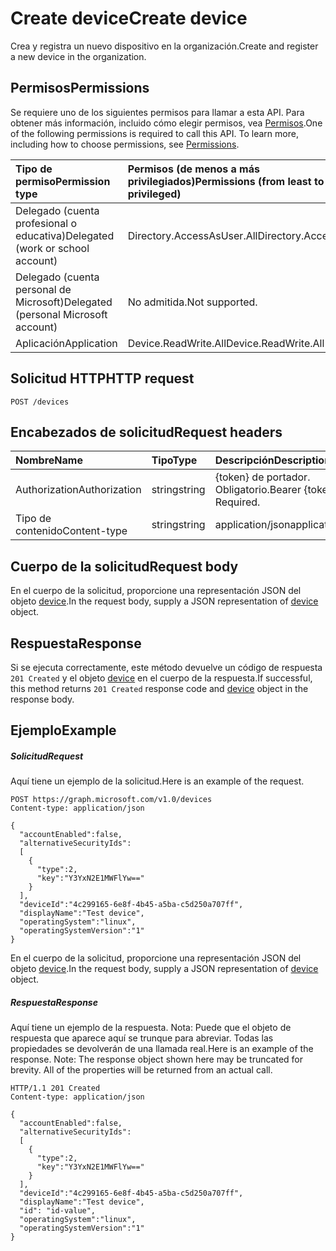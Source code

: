 # <a name="create-device"></a><span data-ttu-id="bc1da-101">Create device</span><span class="sxs-lookup"><span data-stu-id="bc1da-101">Create device</span></span>

<span data-ttu-id="bc1da-102">Crea y registra un nuevo dispositivo en la organización.</span><span class="sxs-lookup"><span data-stu-id="bc1da-102">Create and register a new device in the organization.</span></span>

## <a name="permissions"></a><span data-ttu-id="bc1da-103">Permisos</span><span class="sxs-lookup"><span data-stu-id="bc1da-103">Permissions</span></span>
<span data-ttu-id="bc1da-p101">Se requiere uno de los siguientes permisos para llamar a esta API. Para obtener más información, incluido cómo elegir permisos, vea [Permisos](../../../concepts/permissions_reference.md).</span><span class="sxs-lookup"><span data-stu-id="bc1da-p101">One of the following permissions is required to call this API. To learn more, including how to choose permissions, see [Permissions](../../../concepts/permissions_reference.md).</span></span>


|<span data-ttu-id="bc1da-106">Tipo de permiso</span><span class="sxs-lookup"><span data-stu-id="bc1da-106">Permission type</span></span>      | <span data-ttu-id="bc1da-107">Permisos (de menos a más privilegiados)</span><span class="sxs-lookup"><span data-stu-id="bc1da-107">Permissions (from least to most privileged)</span></span>              |
|:--------------------|:---------------------------------------------------------|
|<span data-ttu-id="bc1da-108">Delegado (cuenta profesional o educativa)</span><span class="sxs-lookup"><span data-stu-id="bc1da-108">Delegated (work or school account)</span></span> | <span data-ttu-id="bc1da-109">Directory.AccessAsUser.All</span><span class="sxs-lookup"><span data-stu-id="bc1da-109">Directory.AccessAsUser.All</span></span>    |
|<span data-ttu-id="bc1da-110">Delegado (cuenta personal de Microsoft)</span><span class="sxs-lookup"><span data-stu-id="bc1da-110">Delegated (personal Microsoft account)</span></span> | <span data-ttu-id="bc1da-111">No admitida.</span><span class="sxs-lookup"><span data-stu-id="bc1da-111">Not supported.</span></span>    |
|<span data-ttu-id="bc1da-112">Aplicación</span><span class="sxs-lookup"><span data-stu-id="bc1da-112">Application</span></span> | <span data-ttu-id="bc1da-113">Device.ReadWrite.All</span><span class="sxs-lookup"><span data-stu-id="bc1da-113">Device.ReadWrite.All</span></span> |

## <a name="http-request"></a><span data-ttu-id="bc1da-114">Solicitud HTTP</span><span class="sxs-lookup"><span data-stu-id="bc1da-114">HTTP request</span></span>
<!-- { "blockType": "ignored" } -->
```http
POST /devices

```
## <a name="request-headers"></a><span data-ttu-id="bc1da-115">Encabezados de solicitud</span><span class="sxs-lookup"><span data-stu-id="bc1da-115">Request headers</span></span>
| <span data-ttu-id="bc1da-116">Nombre</span><span class="sxs-lookup"><span data-stu-id="bc1da-116">Name</span></span>       | <span data-ttu-id="bc1da-117">Tipo</span><span class="sxs-lookup"><span data-stu-id="bc1da-117">Type</span></span> | <span data-ttu-id="bc1da-118">Descripción</span><span class="sxs-lookup"><span data-stu-id="bc1da-118">Description</span></span>|
|:---------------|:--------|:----------|
| <span data-ttu-id="bc1da-119">Authorization</span><span class="sxs-lookup"><span data-stu-id="bc1da-119">Authorization</span></span>  | <span data-ttu-id="bc1da-120">string</span><span class="sxs-lookup"><span data-stu-id="bc1da-120">string</span></span>  | <span data-ttu-id="bc1da-p102">{token} de portador. Obligatorio.</span><span class="sxs-lookup"><span data-stu-id="bc1da-p102">Bearer {token}. Required.</span></span> |
| <span data-ttu-id="bc1da-123">Tipo de contenido</span><span class="sxs-lookup"><span data-stu-id="bc1da-123">Content-type</span></span> | <span data-ttu-id="bc1da-124">string</span><span class="sxs-lookup"><span data-stu-id="bc1da-124">string</span></span> | <span data-ttu-id="bc1da-125">application/json</span><span class="sxs-lookup"><span data-stu-id="bc1da-125">application/json</span></span> |

## <a name="request-body"></a><span data-ttu-id="bc1da-126">Cuerpo de la solicitud</span><span class="sxs-lookup"><span data-stu-id="bc1da-126">Request body</span></span>
<span data-ttu-id="bc1da-127">En el cuerpo de la solicitud, proporcione una representación JSON del objeto [device](../resources/device.md).</span><span class="sxs-lookup"><span data-stu-id="bc1da-127">In the request body, supply a JSON representation of [device](../resources/device.md) object.</span></span>

## <a name="response"></a><span data-ttu-id="bc1da-128">Respuesta</span><span class="sxs-lookup"><span data-stu-id="bc1da-128">Response</span></span>

<span data-ttu-id="bc1da-129">Si se ejecuta correctamente, este método devuelve un código de respuesta `201 Created` y el objeto [device](../resources/device.md) en el cuerpo de la respuesta.</span><span class="sxs-lookup"><span data-stu-id="bc1da-129">If successful, this method returns `201 Created` response code and [device](../resources/device.md) object in the response body.</span></span>

## <a name="example"></a><span data-ttu-id="bc1da-130">Ejemplo</span><span class="sxs-lookup"><span data-stu-id="bc1da-130">Example</span></span>
##### <a name="request"></a><span data-ttu-id="bc1da-131">Solicitud</span><span class="sxs-lookup"><span data-stu-id="bc1da-131">Request</span></span>
<span data-ttu-id="bc1da-132">Aquí tiene un ejemplo de la solicitud.</span><span class="sxs-lookup"><span data-stu-id="bc1da-132">Here is an example of the request.</span></span>
<!-- {
  "blockType": "request",
  "name": "create_device_from_devices"
}-->
```http
POST https://graph.microsoft.com/v1.0/devices
Content-type: application/json

{
  "accountEnabled":false,
  "alternativeSecurityIds":
  [
    {
      "type":2,
      "key":"Y3YxN2E1MWFlYw=="
    }
  ],
  "deviceId":"4c299165-6e8f-4b45-a5ba-c5d250a707ff",
  "displayName":"Test device",
  "operatingSystem":"linux",
  "operatingSystemVersion":"1"
}
```
<span data-ttu-id="bc1da-133">En el cuerpo de la solicitud, proporcione una representación JSON del objeto [device](../resources/device.md).</span><span class="sxs-lookup"><span data-stu-id="bc1da-133">In the request body, supply a JSON representation of [device](../resources/device.md) object.</span></span>
##### <a name="response"></a><span data-ttu-id="bc1da-134">Respuesta</span><span class="sxs-lookup"><span data-stu-id="bc1da-134">Response</span></span>
<span data-ttu-id="bc1da-p103">Aquí tiene un ejemplo de la respuesta. Nota: Puede que el objeto de respuesta que aparece aquí se trunque para abreviar. Todas las propiedades se devolverán de una llamada real.</span><span class="sxs-lookup"><span data-stu-id="bc1da-p103">Here is an example of the response. Note: The response object shown here may be truncated for brevity. All of the properties will be returned from an actual call.</span></span>
<!-- {
  "blockType": "response",
  "truncated": true,
  "@odata.type": "microsoft.graph.device"
} -->
```http
HTTP/1.1 201 Created
Content-type: application/json

{
  "accountEnabled":false,
  "alternativeSecurityIds":
  [
    {
      "type":2,
      "key":"Y3YxN2E1MWFlYw=="
    }
  ],
  "deviceId":"4c299165-6e8f-4b45-a5ba-c5d250a707ff",
  "displayName":"Test device",
  "id": "id-value",
  "operatingSystem":"linux",
  "operatingSystemVersion":"1"
}
```

<!-- uuid: 8fcb5dbc-d5aa-4681-8e31-b001d5168d79
2015-10-25 14:57:30 UTC -->
<!-- {
  "type": "#page.annotation",
  "description": "Create device",
  "keywords": "",
  "section": "documentation",
  "tocPath": ""
}-->
